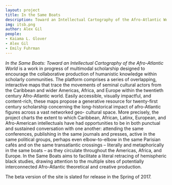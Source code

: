 ```yaml
---
layout: project
title: In the Same Boats
description: Toward an Intellectual Cartography of the Afro-Atlantic World.
img: itsb.png
author: Alex Gil
people:
- Kaiama L. Glover
- Alex Gil
- Emily Fuhrman
---
```


*In the Same Boats: Toward an Intellectual Cartography of the Afro-Atlantic World* is a work in progress of multimodal scholarship designed to encourage the collaborative production of humanistic knowledge within scholarly communities. The platform comprises a series of overlapping, interactive maps that trace the movements of seminal cultural actors from the Caribbean and wider Americas, Africa, and Europe within the twentieth century Afro-Atlantic world. Easily accessible, visually impactful, and content-rich, these maps propose a generative resource for twenty-first century scholarship concerning the long-historical impact of afro-Atlantic figures across a vast networked geo-
cultural space. More precisely, the project charts the extent to which Caribbean, African, Latinx,
European, and Afro-American intellectuals have had opportunities to be in both punctual and sustained
conversation with one another: attending the same conferences, publishing in the same journals and
presses, active in the same political groups, perhaps even elbow-to-elbow in the same Parisian cafés and on the same transatlantic crossings – literally and metaphorically in the same boats – as they circulate throughout the Americas, Africa, and Europe. In the Same Boats aims to facilitate a literal retracing of hemispheric black studies, drawing attention to the multiple sites of potentially interconnected Afro-Atlantic theoretical and creative production.

The beta version of the site is slated for release in the Spring of 2017.

